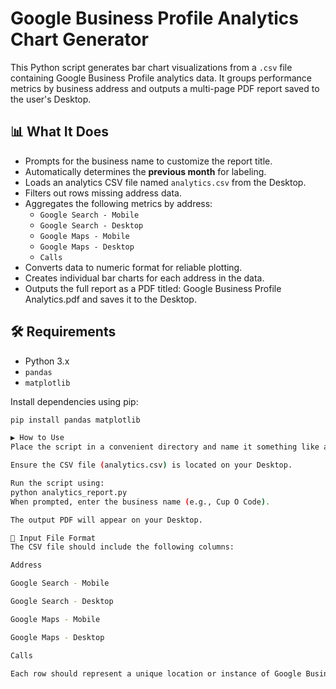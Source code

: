 # Google Business Profile Analytics Chart Generator

This Python script generates bar chart visualizations from a `.csv` file containing Google Business Profile analytics data. It groups performance metrics by business address and outputs a multi-page PDF report saved to the user's Desktop.

## 📊 What It Does

- Prompts for the business name to customize the report title.
- Automatically determines the **previous month** for labeling.
- Loads an analytics CSV file named `analytics.csv` from the Desktop.
- Filters out rows missing address data.
- Aggregates the following metrics by address:
  - `Google Search - Mobile`
  - `Google Search - Desktop`
  - `Google Maps - Mobile`
  - `Google Maps - Desktop`
  - `Calls`
- Converts data to numeric format for reliable plotting.
- Creates individual bar charts for each address in the data.
- Outputs the full report as a PDF titled:
<Business Name> <Last Month> Google Business Profile Analytics.pdf
and saves it to the Desktop.

## 🛠️ Requirements

- Python 3.x
- `pandas`
- `matplotlib`

Install dependencies using pip:

```bash
pip install pandas matplotlib

▶️ How to Use
Place the script in a convenient directory and name it something like analytics_report.py.

Ensure the CSV file (analytics.csv) is located on your Desktop.

Run the script using:
python analytics_report.py
When prompted, enter the business name (e.g., Cup O Code).

The output PDF will appear on your Desktop.

📁 Input File Format
The CSV file should include the following columns:

Address

Google Search - Mobile

Google Search - Desktop

Google Maps - Mobile

Google Maps - Desktop

Calls

Each row should represent a unique location or instance of Google Business Profile data.


